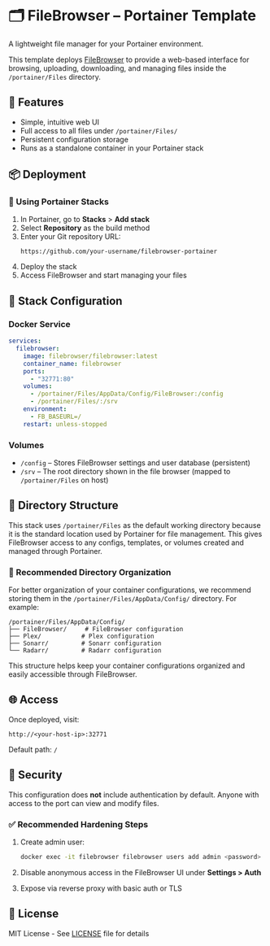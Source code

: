 # 🗂️ FileBrowser – Portainer Template

A lightweight file manager for your Portainer environment.

This template deploys [FileBrowser](https://github.com/filebrowser/filebrowser) to provide a web-based interface for browsing, uploading, downloading, and managing files inside the `/portainer/Files` directory.

## 🚀 Features

- Simple, intuitive web UI
- Full access to all files under `/portainer/Files/`
- Persistent configuration storage
- Runs as a standalone container in your Portainer stack

## 📦 Deployment

### 🧩 Using Portainer Stacks

1. In Portainer, go to **Stacks** > **Add stack**
2. Select **Repository** as the build method
3. Enter your Git repository URL:
   ```
   https://github.com/your-username/filebrowser-portainer
   ```
4. Deploy the stack
5. Access FileBrowser and start managing your files

## 🧱 Stack Configuration

### Docker Service

```yaml
services:
  filebrowser:
    image: filebrowser/filebrowser:latest
    container_name: filebrowser
    ports:
      - "32771:80"
    volumes:
      - /portainer/Files/AppData/Config/FileBrowser:/config
      - /portainer/Files/:/srv
    environment:
      - FB_BASEURL=/
    restart: unless-stopped
```

### Volumes

* `/config` – Stores FileBrowser settings and user database (persistent)
* `/srv` – The root directory shown in the file browser (mapped to `/portainer/Files` on host)

## 📁 Directory Structure

This stack uses `/portainer/Files` as the default working directory because it is the standard location used by Portainer for file management. This gives FileBrowser access to any configs, templates, or volumes created and managed through Portainer.

### 📂 Recommended Directory Organization

For better organization of your container configurations, we recommend storing them in the `/portainer/Files/AppData/Config/` directory. For example:

```
/portainer/Files/AppData/Config/
├── FileBrowser/     # FileBrowser configuration
├── Plex/           # Plex configuration
├── Sonarr/         # Sonarr configuration
└── Radarr/         # Radarr configuration
```

This structure helps keep your container configurations organized and easily accessible through FileBrowser.

## 🌐 Access

Once deployed, visit:

```
http://<your-host-ip>:32771
```

Default path: `/`

## 🔐 Security

This configuration does **not** include authentication by default. Anyone with access to the port can view and modify files.

### ✅ Recommended Hardening Steps

1. Create admin user:

   ```bash
   docker exec -it filebrowser filebrowser users add admin <password> --perm.admin
   ```

2. Disable anonymous access in the FileBrowser UI under **Settings > Auth**
3. Expose via reverse proxy with basic auth or TLS

## 📝 License

MIT License - See [LICENSE](LICENSE) file for details


